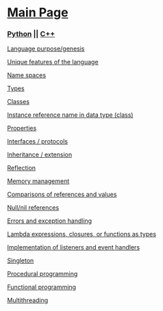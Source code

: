 # [Main Page](https://github.com/lydsnyder/OO-Language-Comparison/blob/master/README.md)

### [Python](https://github.com/lydsnyder/OO-Language-Comparison/blob/master/Python/contents.md) || [C++](https://github.com/lydsnyder/OO-Language-Comparison/blob/master/c++/contents.md)

[Language purpose/genesis](https://github.com/lydsnyder/OO-Language-Comparison/blob/master/Python/2%20language%20purpose%20and%20genesis.md)

[Unique features of the language]()

[Name spaces]()

[Types]()

[Classes]()

[Instance reference name in data type (class)]()

[Properties]()

[Interfaces / protocols]()

[Inheritance / extension]()

[Reflection]()

[Memory management]()

[Comparisons of references and values]()

[Null/nil references]()

[Errors and exception handling]()

[Lambda expressions, closures, or functions as types]()

[Implementation of listeners and event handlers]()

[Singleton]()

[Procedural programming]()

[Functional programming]()

[Multithreading]()
